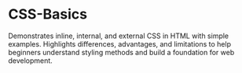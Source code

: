 # CSS-Basics
Demonstrates inline, internal, and external CSS in HTML with simple examples. Highlights differences, advantages, and limitations to help beginners understand styling methods and build a foundation for web development.
